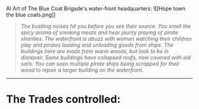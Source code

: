 AI Art of The Blue Coat Brigade's water-front headquarters: ![[Hope town the blue coats.png]]

> *The bustling noises hit you before you see their source. You smell the spicy aroma of smoking meats and hear jaunty playing of pirate shanties. The waterfront is abuzz with women watching their children play and pirates loading and unloading goods from ships. The buildings here are made from warm woods, but look to be in disrepair. Some buildings have collapsed roofs, now covered with old sails. You can seen multiple pirate ships being scrapped for their wood to repair a larger building on the waterfront.*

_______________________________________________________________________________
# The Trades controlled: